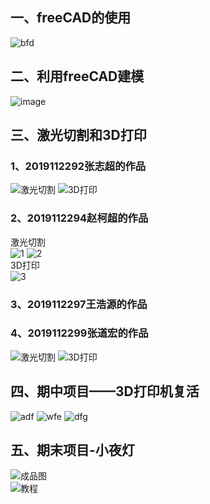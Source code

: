 ## 一、freeCAD的使用
![bfd](https://github.com/MononobenoFuto/SoDoI/blob/main/exp/11.png?raw=true)
## 二、利用freeCAD建模  
![image](https://user-images.githubusercontent.com/67570529/122737385-8fe41300-d2b3-11eb-8351-63f213845712.png)
## 三、激光切割和3D打印
### 1、2019112292张志超的作品
![激光切割](https://github.com/MononobenoFuto/SoDoI/blob/main/3dprinting-laser/2019112292%E5%BC%A0%E5%BF%97%E8%B6%85/1624249522405.jpg?raw=true)
![3D打印](https://github.com/MononobenoFuto/SoDoI/blob/main/3dprinting-laser/2019112292%E5%BC%A0%E5%BF%97%E8%B6%85/1624249540718.jpg?raw=true)
### 2、2019112294赵柯超的作品
激光切割  
![1](https://github.com/MononobenoFuto/SoDoI/blob/main/exp/zkc-1.jpg?raw=true)
![2](https://github.com/MononobenoFuto/SoDoI/blob/main/exp/zkc-2.jpg?raw=true)  
3D打印  
![3](https://github.com/MononobenoFuto/SoDoI/blob/main/exp/zkc-3.jpg?raw=true)
### 3、2019112297王浩源的作品
### 4、2019112299张道宏的作品  
![激光切割](https://github.com/MononobenoFuto/SoDoI/blob/main/3dprinting-laser/2019112299-%E5%BC%A0%E9%81%93%E5%AE%8F/%E6%BF%80%E5%85%89%E5%88%87%E5%89%B2.jpg)
![3D打印](https://github.com/MononobenoFuto/SoDoI/blob/main/3dprinting-laser/2019112299-%E5%BC%A0%E9%81%93%E5%AE%8F/3D%E6%89%93%E5%8D%B0.jpg)
## 四、期中项目——3D打印机复活  
![adf](https://user-images.githubusercontent.com/67570529/115150921-18b8b580-a09d-11eb-8a49-f3226c21f7c0.png)
![wfe](https://user-images.githubusercontent.com/67570529/115150939-2ec67600-a09d-11eb-9465-23aab29dc389.png)
![dfg](https://user-images.githubusercontent.com/67570529/115150946-456ccd00-a09d-11eb-9d48-dd35a7ce713b.png)
## 五、期末项目-小夜灯  
![成品图](https://github.com/MononobenoFuto/SoDoI/blob/main/%E5%A4%A7%E4%BD%9C%E4%B8%9A/%E6%88%90%E5%93%81.jpg)  
![教程](https://zaowu.fun/p/60cf4331234c46320e6d3cd5)
